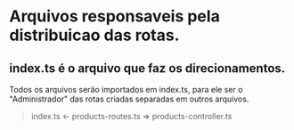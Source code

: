 # Arquivos responsaveis pela distribuicao das rotas.

## index.ts é o arquivo que faz os direcionamentos.

Todos os arquivos serão importados em index.ts, para ele ser o "Administrador" das rotas criadas separadas em outros arquivos.
> index.ts <- products-routes.ts => products-controller.ts
